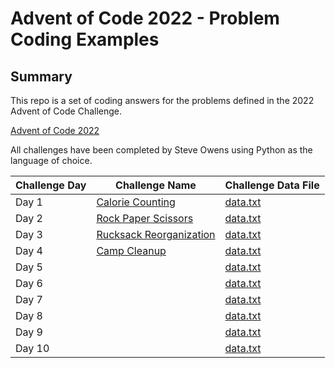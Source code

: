 # Advent of Code 2022 - Problem Coding Examples

## Summary

This repo is a set of coding answers for the problems defined in the 2022 Advent of Code Challenge.

[Advent of Code 2022](https://adventofcode.com/2022)

All challenges have been completed by Steve Owens using Python as the language of choice.

| Challenge Day | Challenge Name | Challenge Data File |
| --- | --- | --- |
| Day 1 | [Calorie Counting](day-1/readme.md) | [data.txt](day-1/data.txt) |
| Day 2 | [Rock Paper Scissors](day-2/readme.md) | [data.txt](day-2/data.txt) |
| Day 3 | [Rucksack Reorganization](day-3/readme.md) | [data.txt](day-3/data.txt) |
| Day 4 | [Camp Cleanup](day-4/readme.md) | [data.txt](day-4/data.txt) |
| Day 5 | [](day-5/readme.md) | [data.txt](day-5/data.txt) |
| Day 6 | [](day-6/readme.md) | [data.txt](day-6/data.txt) |
| Day 7 | [](day-7/readme.md) | [data.txt](day-7/data.txt) |
| Day 8 | [](day-8/readme.md) | [data.txt](day-8/data.txt) |
| Day 9 | [](day-9/readme.md) | [data.txt](day-9/data.txt) |
| Day 10 | [](day-10/readme.md) | [data.txt](day-10/data.txt) |
